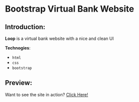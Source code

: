 # Bootstrap Virtual Bank Website

## Introduction:

**Loop** is a virtual bank website with a nice and clean UI

**Technogies**:

- `html`
- `css`
- `bootstrap`

## Preview:

Want to see the site in action? [Click Here!](https://pro-ankitverma.github.io/vBank/)
